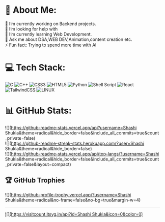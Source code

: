 # 💫 About Me:
🔭 I’m currently working on Backend projects.<br>🤝 I’m looking for help with<br>🌱 I’m currently learning Web Development.<br>💬 Ask me about DSA,WEB DEV,Animation,content creation etc.<br>⚡ Fun fact:  Trying to spend more time with AI


# 💻 Tech Stack:
![C](https://img.shields.io/badge/c-%2300599C.svg?style=for-the-badge&logo=c&logoColor=white) ![C++](https://img.shields.io/badge/c++-%2300599C.svg?style=for-the-badge&logo=c%2B%2B&logoColor=white) ![CSS3](https://img.shields.io/badge/css3-%231572B6.svg?style=for-the-badge&logo=css3&logoColor=white) ![HTML5](https://img.shields.io/badge/html5-%23E34F26.svg?style=for-the-badge&logo=html5&logoColor=white) ![Python](https://img.shields.io/badge/python-3670A0?style=for-the-badge&logo=python&logoColor=ffdd54) ![Shell Script](https://img.shields.io/badge/shell_script-%23121011.svg?style=for-the-badge&logo=gnu-bash&logoColor=white) ![React](https://img.shields.io/badge/react-%2320232a.svg?style=for-the-badge&logo=react&logoColor=%2361DAFB) ![TailwindCSS](https://img.shields.io/badge/tailwindcss-%2338B2AC.svg?style=for-the-badge&logo=tailwind-css&logoColor=white) ![LINUX](https://img.shields.io/badge/Linux-FCC624?style=for-the-badge&logo=linux&logoColor=black)
# 📊 GitHub Stats:
![](https://github-readme-stats.vercel.app/api?username=Shashi Shukla&theme=radical&hide_border=false&include_all_commits=true&count_private=false)<br/>
![](https://github-readme-streak-stats.herokuapp.com/?user=Shashi Shukla&theme=radical&hide_border=false)<br/>
![](https://github-readme-stats.vercel.app/api/top-langs/?username=Shashi Shukla&theme=radical&hide_border=false&include_all_commits=true&count_private=false&layout=compact)

## 🏆 GitHub Trophies
![](https://github-profile-trophy.vercel.app/?username=Shashi Shukla&theme=radical&no-frame=false&no-bg=true&margin-w=4)

---
[![](https://visitcount.itsvg.in/api?id=Shashi Shukla&icon=0&color=0)](https://visitcount.itsvg.in)

